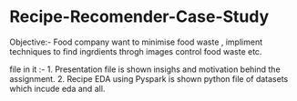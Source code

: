 # Recipe-Recomender-Case-Study

Objective:- Food company want to minimise food waste , impliment techniques to find ingrdients throgh images control food waste etc.

file in it :- 1. Presentation file is shown insighs and motivation behind the assignment. 2. Recipe EDA using Pyspark is shown python file of datasets which incude eda and all.  
